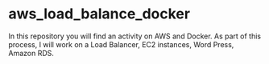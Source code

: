 # aws_load_balance_docker
In this repository you will find an activity on AWS and Docker.
As part of this process, I will work on a Load Balancer, EC2 instances, Word Press, Amazon RDS. 
